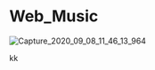 # Web_Music
![Capture_2020_09_08_11_46_13_964](https://user-images.githubusercontent.com/60757768/92491778-01d9e880-f1c9-11ea-8258-1bb03278ee8f.png)


kk

















